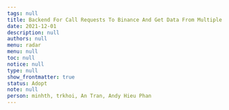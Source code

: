 ```yaml
---
tags: null
title: Backend For Call Requests To Binance And Get Data From Multiple Platforms
date: 2021-12-01
description: null
authors: null
menu: radar
menu: null
toc: null
notice: null
type: null
show_frontmatter: true
status: Adopt
note: null
person: minhth, trkhoi, An Tran, Andy Hieu Phan
---
```


